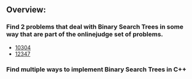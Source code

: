 ## Overview:
### Find 2 problems that deal with Binary Search Trees in some way that are part of the onlinejudge set of problems.
  - [10304](https://onlinejudge.org/index.php?option=com_onlinejudge&Itemid=8&page=show_problem&problem=1245)
  - [12347](https://onlinejudge.org/external/123/12347.pdf)
### Find multiple ways to implement Binary Search Trees in C++

